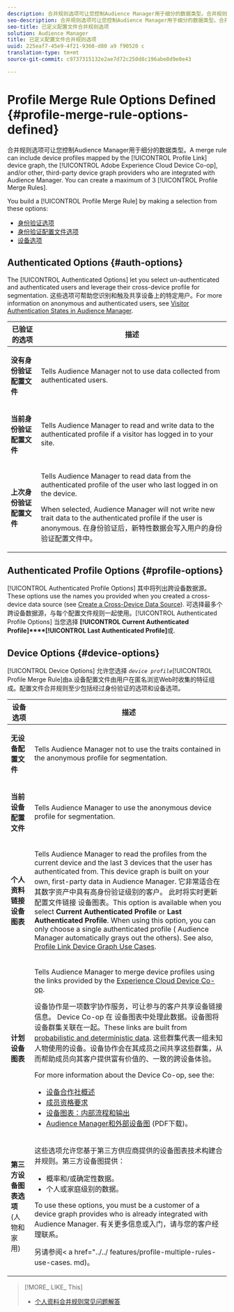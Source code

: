 ```yaml
---
description: 合并规则选项可让您控制Audience Manager用于细分的数据类型。合并规则可包括由配置文件链接设备图表、Adobe Experience Cloud Device Co-op和/或其他与Audience Manager集成的第三方设备图表提供商映射的设备配置文件。最多可创建个配置文件合并规则。
seo-description: 合并规则选项可让您控制Audience Manager用于细分的数据类型。合并规则可包括由配置文件链接设备图表、Adobe Experience Cloud Device Co-op和/或其他与Audience Manager集成的第三方设备图表提供商映射的设备配置文件。最多可创建个配置文件合并规则。
seo-title: 已定义配置文件合并规则选项
solution: Audience Manager
title: 已定义配置文件合并规则选项
uuid: 225eaf7-45e9-4f21-9360-d80 a9 f90520 c
translation-type: tm+mt
source-git-commit: c9737315132e2ae7d72c250d8c196abe8d9e0e43

---
```



# Profile Merge Rule Options Defined {#profile-merge-rule-options-defined}

合并规则选项可让您控制Audience Manager用于细分的数据类型。A merge rule can include device profiles mapped by the [!UICONTROL Profile Link] device graph, the [!UICONTROL Adobe Experience Cloud Device Co-op], and/or other, third-party device graph providers who are integrated with Audience Manager. You can create a maximum of 3 [!UICONTROL Profile Merge Rules].

You build a [!UICONTROL Profile Merge Rule] by making a selection from these options:

<ul class="simplelist"> 
 <li> <a href="../../features/profile-merge-rules/merge-rule-definitions.md#auth-options"> 身份验证选项</a> </li>
 <li> <a href="../../features/profile-merge-rules/merge-rule-definitions.md#profile-options"> 身份验证配置文件选项</a> </li>
 <li><a href="../../features/profile-merge-rules/merge-rule-definitions.md#device-options"> 设备选项</a> </li>
</ul>

## Authenticated Options {#auth-options}

The [!UICONTROL Authenticated Options] let you select un-authenticated and authenticated users and leverage their cross-device profile for segmentation. 这些选项可帮助您识别和触及共享设备上的特定用户。For more information on anonymous and authenticated users, see [Visitor Authentication States in Audience Manager](../../reference/visitor-authentication-states.md).

<table id="table_4CE2DD312F54480E96BEAF72800789FB"> 
 <thead> 
  <tr> 
   <th colname="col1" class="entry"> 已验证的选项 </th> 
   <th colname="col2" class="entry"> 描述 </th> 
  </tr> 
 </thead>
 <tbody> 
  <tr> 
   <td colname="col1"> <p> <b><span class="uicontrol"> 没有身份验证配置文件</span></b> </p> </td> 
   <td colname="col2"> <p>Tells <span class="keyword"> Audience Manager</span> not to use data collected from authenticated users. </p> </td> 
  </tr> 
  <tr> 
   <td colname="col1"> <p> <b><span class="uicontrol"> 当前身份验证配置文件</span></b> </p> </td> 
   <td colname="col2"> <p>Tells <span class="keyword"> Audience Manager</span> to read and write data to the authenticated profile if a visitor has logged in to your site. </p> </td> 
  </tr> 
  <tr> 
   <td colname="col1"> <p> <b><span class="uicontrol"> 上次身份验证配置文件</span></b> </p> </td> 
   <td colname="col2"> <p>Tells <span class="keyword"> Audience Manager</span> to read data from the authenticated profile of the user who last logged in on the device. </p> <p>When selected, <span class="keyword"> Audience Manager</span> will not write new trait data to the authenticated profile if the user is anonymous. 在身份验证后，新特性数据会写入用户的身份验证配置文件中。 </p> </td>
  </tr> 
 </tbody>
</table>

## Authenticated Profile Options {#profile-options}

[!UICONTROL Authenticated Profile Options] 其中将列出跨设备数据源。These options use the names you provided when you created a cross-device data source (see [Create a Cross-Device Data Source](../../features/profile-merge-rules/merge-rules-start.md#create-data-source)). 可选择最多个跨设备数据源，与每个配置文件规则一起使用。[!UICONTROL Authenticated Profile Options] 当您选择 **[!UICONTROL Current Authenticated Profile]****[!UICONTROL Last Authenticated Profile]**&#x200B;或.

## Device Options {#device-options}

[!UICONTROL Device Options] 允许您选择 *`device profile`*[!UICONTROL Profile Merge Rule]由a.设备配置文件由用户在匿名浏览Web时收集的特征组成。配置文件合并规则至少包括经过身份验证的选项和设备选项。

<table id="table_D373FB787D1A4E3485C02C4A76F03395"> 
 <thead> 
  <tr> 
   <th colname="col1" class="entry"> 设备选项 </th> 
   <th colname="col2" class="entry"> 描述 </th> 
  </tr> 
 </thead>
 <tbody> 
  <tr> 
   <td colname="col1"> <p> <b><span class="uicontrol"> 无设备配置文件</span></b> </p> </td> 
   <td colname="col2"> <p>Tells <span class="keyword"> Audience Manager</span> not to use the traits contained in the anonymous profile for segmentation. </p> </td> 
  </tr> 
  <tr> 
   <td colname="col1"> <p> <b><span class="uicontrol"> 当前设备配置文件</span></b> </p> </td> 
   <td colname="col2"> <p>Tells <span class="keyword"> Audience Manager</span> to use the anonymous device profile for segmentation. </p> </td> 
  </tr> 
  <tr> 
   <td colname="col1"> <p> <b><span class="uicontrol"> 个人资料链接设备图表</span></b> </p> </td> 
   <td colname="col2"> <p>Tells <span class="keyword"> Audience Manager</span> to read the profiles from the current device and the last 3 devices that the user has authenticated from. This device graph is built on your own, first-party data in <span class="keyword"> Audience Manager</span>. 它非常适合在其数字资产中具有高身份验证级别的客户。<span class="wintitle"> 此时将实时更新配置文件链接</span> 设备图表。This option is available when you select <b><span class="uicontrol"> Current Authenticated Profile</span></b> or <b><span class="uicontrol"> Last Authenticated Profile</span></b>. When using this option, you can only choose a single authenticated profile (<span class="keyword"> Audience Manager</span> automatically grays out the others). See also, <a href="../../features/profile-merge-rules/profile-link-use-case.md"> Profile Link Device Graph Use Cases</a>. </p> </td>
  </tr> 
  <tr> 
   <td colname="col1"> <p> <b><span class="uicontrol"> 计划设备图表</span></b> </p> </td> 
   <td colname="col2"> <p>Tells <span class="keyword"> Audience Manager</span> to merge device profiles using the links provided by the <a href="https://marketing.adobe.com/resources/help/en_US/mcdc/" format="https" scope="external"> Experience Cloud Device Co-op</a>. </p> <p><span class="keyword"> 设备协作</span>是一项数字协作服务，可让参与的客户共享设备链接信息。<span class="keyword"> Device Co-op</span> 在 <span class="term"> 设备图表中处理此数据</span>。设备图将设备群集关联在一起。These links are built from <a href="https://marketing.adobe.com/resources/help/en_US/mcdc/mcdc-links.html" format="https" scope="external"> probabilistic and deterministic data</a>. 这些群集代表一组未知人物使用的设备。<span class="keyword">设备协作</span>会在其成员之间共享这些群集，从而帮助成员向其客户提供富有价值的、一致的跨设备体验。 </p> <p> For more information about the <span class="wintitle"> Device Co-op</span>, see the: </p> <p> 
     <ul id="ul_8EDA7D092ECD444C8C19CDC7534D84DE"> 
      <li id="li_323BC5993D6A4BA3962169BF0ED37C55"> <a href="https://marketing.adobe.com/resources/help/en_US/mcdc/mcdc-overview.html" format="https" scope="external"> 设备合作社概述</a> </li> 
      <li id="li_0BDB2144EC584002B3B9F1D64B6CD580"> <a href="https://marketing.adobe.com/resources/help/en_US/mcdc/mcdc-requirements.html" format="https" scope="external"> 成员资格要求</a> </li> 
      <li id="li_632D1014909146758F07CFAC79B90CFE"> <a href="https://marketing.adobe.com/resources/help/en_US/mcdc/mcdc-processes.html" format="https" scope="external"> 设备图表：内部流程和输出</a> </li> 
      <li id="li_9DF8876BFBC043948D3E82BD081AAF9F"><a href="https://marketing.adobe.com/resources/help/en_US/aam/downloads/AAM_Device_Graphs.pdf" format="https" scope="external"> Audience Manager和外部设备图</a> (PDF下载)。 </li>
     </ul> </p> </td>
  </tr> 
  <tr> 
   <td colname="col1"> <p><b>第三方设备图表选项</b> (人物和家用) </p> </td>
   <td colname="col2"> <p>这些选项允许您基于第三方供应商提供的设备图表技术构建合并规则。第三方设备图提供： </p> <p> 
     <ul id="ul_5BA0D940BA15484FADF134A5A73815D5"> 
      <li id="li_389ACEBBF79A47499B6119B0F9CB3B5D"> 概率和/或确定性数据。 </li> 
      <li id="li_E8606D3871A145A68E87BDC3554AC4EF">个人或家庭级别的数据。 </li> 
     </ul> </p> <p>To use these options, you must be a customer of a device graph provides who is already integrated with <span class="keyword"> Audience Manager</span>. 有关更多信息或入门，请与您的客户经理联系。 </p> <p>另请参阅&lt; a href="../../ features/profile-multiple-rules-use-cases. md)。 </p> </td>
  </tr>
 </tbody>
</table>

>[!MORE_ LIKE_ This]
>
>* [个人资料合并规则常见问题解答](../../faq/faq-profile-merge.md)

